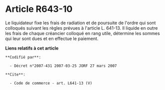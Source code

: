 # Article R643-10

Le liquidateur fixe les frais de radiation et de poursuite de l'ordre qui sont colloqués suivant les règles prévues à
l'article L. 641-13. Il liquide en outre les frais de chaque créancier colloqué en rang utile, détermine les sommes qui leur
sont dues et en effectue le paiement.

**Liens relatifs à cet article**

	**Codifié par**:

	  - Décret n°2007-431 2007-03-25 JORF 27 mars 2007

	**Cite**:

	  - Code de commerce - art. L641-13 (V)
